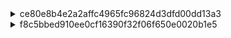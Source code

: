 <details>
<summary>ce80e8b4e2a2affc4965fc96824d3dfd00dd13a3</summary>

### Three types 
| Path Change | Class Name Change | Count |
|----------------------------|----------------------------|-------|
| Different paths | Same class name | 109 |
| Different paths | Different class names | 1 |
| Same path | Different class name | 0 |

### Different paths, same class name


| repository_name | commit_id | file_similarity_score | change_type | change_type_info | old_filename | new_filename |
|----------------|-----------|----------------------|-------------|------------------|--------------|--------------|
| mbassador | ce80e8b | 100 | Move Method | 'private_void_addMessageTypeSubscription' from 'src/main/java/org/mbassy/AbstractMessageBus' to 'src/main/java/net/engio/mbassy/AbstractMessageBus' | src/main/java/org/mbassy/AbstractMessageBus#private_void_addMessageTypeSubscription(Class,Subscription).mjava | src/main/java/net/engio/mbassy/AbstractMessageBus#private_void_addMessageTypeSubscription(Class,Subscription).mjava |
| mbassador | ce80e8b | 100 | Move Method | 'private_void_initDispatcherThreads' from 'src/main/java/org/mbassy/AbstractMessageBus' to 'src/main/java/net/engio/mbassy/AbstractMessageBus' | src/main/java/org/mbassy/AbstractMessageBus#private_void_initDispatcherThreads(int).mjava | src/main/java/net/engio/mbassy/AbstractMessageBus#private_void_initDispatcherThreads(int).mjava |
| mbassador | ce80e8b | 100 | Move Method | 'protected_Collection[Subscription]_getSubscriptionsByMessageType' from 'src/main/java/org/mbassy/AbstractMessageBus' to 'src/main/java/net/engio/mbassy/AbstractMessageBus' | src/main/java/org/mbassy/AbstractMessageBus#protected_Collection[Subscription]_getSubscriptionsByMessageType(Class).mjava | src/main/java/net/engio/mbassy/AbstractMessageBus#protected_Collection[Subscription]_getSubscriptionsByMessageType(Class).mjava |
| mbassador | ce80e8b | 100 | Move Method | 'protected_MessagePublication[T]_addAsynchronousDeliveryRequest' from 'src/main/java/org/mbassy/AbstractMessageBus' to 'src/main/java/net/engio/mbassy/AbstractMessageBus' | src/main/java/org/mbassy/AbstractMessageBus#protected_MessagePublication[T]_addAsynchronousDeliveryRequest(MessagePublication[T]).mjava | src/main/java/net/engio/mbassy/AbstractMessageBus#protected_MessagePublication[T]_addAsynchronousDeliveryRequest(MessagePublication[T]).mjava |
| mbassador | ce80e8b | 100 | Move Method | 'protected_MessagePublication[T]_addAsynchronousDeliveryRequest' from 'src/main/java/org/mbassy/AbstractMessageBus' to 'src/main/java/net/engio/mbassy/AbstractMessageBus' | src/main/java/org/mbassy/AbstractMessageBus#protected_MessagePublication[T]_addAsynchronousDeliveryRequest(MessagePublication[T],long,TimeUnit).mjava | src/main/java/net/engio/mbassy/AbstractMessageBus#protected_MessagePublication[T]_addAsynchronousDeliveryRequest(MessagePublication[T],long,TimeUnit).mjava |
| mbassador | ce80e8b | 100 | Move Method | 'public_AbstractMessageBus' from 'src/main/java/org/mbassy/AbstractMessageBus' to 'src/main/java/net/engio/mbassy/AbstractMessageBus' | src/main/java/org/mbassy/AbstractMessageBus#public_AbstractMessageBus(BusConfiguration).mjava | src/main/java/net/engio/mbassy/AbstractMessageBus#public_AbstractMessageBus(BusConfiguration).mjava |
| mbassador | ce80e8b | 100 | Move Method | 'public_boolean_unsubscribe' from 'src/main/java/org/mbassy/AbstractMessageBus' to 'src/main/java/net/engio/mbassy/AbstractMessageBus' | src/main/java/org/mbassy/AbstractMessageBus#public_boolean_unsubscribe(Object).mjava | src/main/java/net/engio/mbassy/AbstractMessageBus#public_boolean_unsubscribe(Object).mjava |
| mbassador | ce80e8b | 100 | Move Method | 'public_void_addErrorHandler' from 'src/main/java/org/mbassy/AbstractMessageBus' to 'src/main/java/net/engio/mbassy/AbstractMessageBus' | src/main/java/org/mbassy/AbstractMessageBus#public_void_addErrorHandler(IPublicationErrorHandler).mjava | src/main/java/net/engio/mbassy/AbstractMessageBus#public_void_addErrorHandler(IPublicationErrorHandler).mjava |
| mbassador | ce80e8b | 100 | Move Method | 'public_void_handlePublicationError' from 'src/main/java/org/mbassy/AbstractMessageBus' to 'src/main/java/net/engio/mbassy/AbstractMessageBus' | src/main/java/org/mbassy/AbstractMessageBus#public_void_handlePublicationError(PublicationError).mjava | src/main/java/net/engio/mbassy/AbstractMessageBus#public_void_handlePublicationError(PublicationError).mjava |
| mbassador | ce80e8b | 100 | Move Method | 'public_void_subscribe' from 'src/main/java/org/mbassy/AbstractMessageBus' to 'src/main/java/net/engio/mbassy/AbstractMessageBus' | src/main/java/org/mbassy/AbstractMessageBus#public_void_subscribe(Object).mjava | src/main/java/net/engio/mbassy/AbstractMessageBus#public_void_subscribe(Object).mjava |

#### tokenized log

```
====== DIFF: a/src/main/java/org/mbassy/AbstractMessageBus#private_void_addMessageTypeSubscription(Class,Subscription).mjava ======
diff --git a/src/main/java/org/mbassy/AbstractMessageBus#private_void_addMessageTypeSubscription(Class,Subscription).mjava b/src/main/java/net/engio/mbassy/AbstractMessageBus#private_void_addMessageTypeSubscription(Class,Subscription).mjava
similarity index 100%
rename from src/main/java/org/mbassy/AbstractMessageBus#private_void_addMessageTypeSubscription(Class,Subscription).mjava
rename to src/main/java/net/engio/mbassy/AbstractMessageBus#private_void_addMessageTypeSubscription(Class,Subscription).mjava

====== DIFF: a/src/main/java/org/mbassy/AbstractMessageBus#private_void_initDispatcherThreads(int).mjava ======
diff --git a/src/main/java/org/mbassy/AbstractMessageBus#private_void_initDispatcherThreads(int).mjava b/src/main/java/net/engio/mbassy/AbstractMessageBus#private_void_initDispatcherThreads(int).mjava
similarity index 100%
rename from src/main/java/org/mbassy/AbstractMessageBus#private_void_initDispatcherThreads(int).mjava
rename to src/main/java/net/engio/mbassy/AbstractMessageBus#private_void_initDispatcherThreads(int).mjava

====== DIFF: a/src/main/java/org/mbassy/AbstractMessageBus#private_void_shutdown().mjava ======
diff --git a/src/main/java/org/mbassy/AbstractMessageBus#private_void_shutdown().mjava b/src/main/java/net/engio/mbassy/AbstractMessageBus#private_void_shutdown().mjava
similarity index 100%
rename from src/main/java/org/mbassy/AbstractMessageBus#private_void_shutdown().mjava
rename to src/main/java/net/engio/mbassy/AbstractMessageBus#private_void_shutdown().mjava

====== DIFF: a/src/main/java/org/mbassy/AbstractMessageBus#protected_Collection[Subscription]_getSubscriptionsByMessageType(Class).mjava ======
diff --git a/src/main/java/org/mbassy/AbstractMessageBus#protected_Collection[Subscription]_getSubscriptionsByMessageType(Class).mjava b/src/main/java/net/engio/mbassy/AbstractMessageBus#protected_Collection[Subscription]_getSubscriptionsByMessageType(Class).mjava
similarity index 100%
rename from src/main/java/org/mbassy/AbstractMessageBus#protected_Collection[Subscription]_getSubscriptionsByMessageType(Class).mjava
rename to src/main/java/net/engio/mbassy/AbstractMessageBus#protected_Collection[Subscription]_getSubscriptionsByMessageType(Class).mjava

====== DIFF: a/src/main/java/org/mbassy/AbstractMessageBus#protected_MessagePublication[T]_addAsynchronousDeliveryRequest(MessagePublication[T]).mjava ======
diff --git a/src/main/java/org/mbassy/AbstractMessageBus#protected_MessagePublication[T]_addAsynchronousDeliveryRequest(MessagePublication[T]).mjava b/src/main/java/net/engio/mbassy/AbstractMessageBus#protected_MessagePublication[T]_addAsynchronousDeliveryRequest(MessagePublication[T]).mjava
similarity index 100%
rename from src/main/java/org/mbassy/AbstractMessageBus#protected_MessagePublication[T]_addAsynchronousDeliveryRequest(MessagePublication[T]).mjava
rename to src/main/java/net/engio/mbassy/AbstractMessageBus#protected_MessagePublication[T]_addAsynchronousDeliveryRequest(MessagePublication[T]).mjava

====== DIFF: a/src/main/java/org/mbassy/AbstractMessageBus#protected_MessagePublication[T]_addAsynchronousDeliveryRequest(MessagePublication[T],long,TimeUnit).mjava ======
diff --git a/src/main/java/org/mbassy/AbstractMessageBus#protected_MessagePublication[T]_addAsynchronousDeliveryRequest(MessagePublication[T],long,TimeUnit).mjava b/src/main/java/net/engio/mbassy/AbstractMessageBus#protected_MessagePublication[T]_addAsynchronousDeliveryRequest(MessagePublication[T],long,TimeUnit).mjava
similarity index 100%
rename from src/main/java/org/mbassy/AbstractMessageBus#protected_MessagePublication[T]_addAsynchronousDeliveryRequest(MessagePublication[T],long,TimeUnit).mjava
rename to src/main/java/net/engio/mbassy/AbstractMessageBus#protected_MessagePublication[T]_addAsynchronousDeliveryRequest(MessagePublication[T],long,TimeUnit).mjava

====== DIFF: a/src/main/java/org/mbassy/AbstractMessageBus#protected_void_finalize().mjava ======
diff --git a/src/main/java/org/mbassy/AbstractMessageBus#protected_void_finalize().mjava b/src/main/java/net/engio/mbassy/AbstractMessageBus#protected_void_finalize().mjava
similarity index 100%
rename from src/main/java/org/mbassy/AbstractMessageBus#protected_void_finalize().mjava
rename to src/main/java/net/engio/mbassy/AbstractMessageBus#protected_void_finalize().mjava

====== DIFF: a/src/main/java/org/mbassy/AbstractMessageBus#public_AbstractMessageBus(BusConfiguration).mjava ======
diff --git a/src/main/java/org/mbassy/AbstractMessageBus#public_AbstractMessageBus(BusConfiguration).mjava b/src/main/java/net/engio/mbassy/AbstractMessageBus#public_AbstractMessageBus(BusConfiguration).mjava
similarity index 100%
rename from src/main/java/org/mbassy/AbstractMessageBus#public_AbstractMessageBus(BusConfiguration).mjava
rename to src/main/java/net/engio/mbassy/AbstractMessageBus#public_AbstractMessageBus(BusConfiguration).mjava

====== DIFF: a/src/main/java/org/mbassy/AbstractMessageBus#public_Collection[IPublicationErrorHandler]_getRegisteredErrorHandlers().mjava ======
diff --git a/src/main/java/org/mbassy/AbstractMessageBus#public_Collection[IPublicationErrorHandler]_getRegisteredErrorHandlers().mjava b/src/main/java/net/engio/mbassy/AbstractMessageBus#public_Collection[IPublicationErrorHandler]_getRegisteredErrorHandlers().mjava
similarity index 100%
rename from src/main/java/org/mbassy/AbstractMessageBus#public_Collection[IPublicationErrorHandler]_getRegisteredErrorHandlers().mjava
rename to src/main/java/net/engio/mbassy/AbstractMessageBus#public_Collection[IPublicationErrorHandler]_getRegisteredErrorHandlers().mjava

====== DIFF: a/src/main/java/org/mbassy/AbstractMessageBus#public_Executor_getExecutor().mjava ======
diff --git a/src/main/java/org/mbassy/AbstractMessageBus#public_Executor_getExecutor().mjava b/src/main/java/net/engio/mbassy/AbstractMessageBus#public_Executor_getExecutor().mjava
similarity index 100%
rename from src/main/java/org/mbassy/AbstractMessageBus#public_Executor_getExecutor().mjava
rename to src/main/java/net/engio/mbassy/AbstractMessageBus#public_Executor_getExecutor().mjava

====== DIFF: a/src/main/java/org/mbassy/AbstractMessageBus#public_boolean_hasPendingMessages().mjava ======
diff --git a/src/main/java/org/mbassy/AbstractMessageBus#public_boolean_hasPendingMessages().mjava b/src/main/java/net/engio/mbassy/AbstractMessageBus#public_boolean_hasPendingMessages().mjava
similarity index 100%
rename from src/main/java/org/mbassy/AbstractMessageBus#public_boolean_hasPendingMessages().mjava
rename to src/main/java/net/engio/mbassy/AbstractMessageBus#public_boolean_hasPendingMessages().mjava

====== DIFF: a/src/main/java/org/mbassy/AbstractMessageBus#public_boolean_unsubscribe(Object).mjava ======
diff --git a/src/main/java/org/mbassy/AbstractMessageBus#public_boolean_unsubscribe(Object).mjava b/src/main/java/net/engio/mbassy/AbstractMessageBus#public_boolean_unsubscribe(Object).mjava
similarity index 100%
rename from src/main/java/org/mbassy/AbstractMessageBus#public_boolean_unsubscribe(Object).mjava
rename to src/main/java/net/engio/mbassy/AbstractMessageBus#public_boolean_unsubscribe(Object).mjava

====== DIFF: a/src/main/java/org/mbassy/AbstractMessageBus#public_void_addErrorHandler(IPublicationErrorHandler).mjava ======
diff --git a/src/main/java/org/mbassy/AbstractMessageBus#public_void_addErrorHandler(IPublicationErrorHandler).mjava b/src/main/java/net/engio/mbassy/AbstractMessageBus#public_void_addErrorHandler(IPublicationErrorHandler).mjava
similarity index 100%
rename from src/main/java/org/mbassy/AbstractMessageBus#public_void_addErrorHandler(IPublicationErrorHandler).mjava
rename to src/main/java/net/engio/mbassy/AbstractMessageBus#public_void_addErrorHandler(IPublicationErrorHandler).mjava

====== DIFF: a/src/main/java/org/mbassy/AbstractMessageBus#public_void_handlePublicationError(PublicationError).mjava ======
diff --git a/src/main/java/org/mbassy/AbstractMessageBus#public_void_handlePublicationError(PublicationError).mjava b/src/main/java/net/engio/mbassy/AbstractMessageBus#public_void_handlePublicationError(PublicationError).mjava
similarity index 100%
rename from src/main/java/org/mbassy/AbstractMessageBus#public_void_handlePublicationError(PublicationError).mjava
rename to src/main/java/net/engio/mbassy/AbstractMessageBus#public_void_handlePublicationError(PublicationError).mjava

====== DIFF: a/src/main/java/org/mbassy/AbstractMessageBus#public_void_subscribe(Object).mjava ======
diff --git a/src/main/java/org/mbassy/AbstractMessageBus#public_void_subscribe(Object).mjava b/src/main/java/net/engio/mbassy/AbstractMessageBus#public_void_subscribe(Object).mjava
similarity index 100%
rename from src/main/java/org/mbassy/AbstractMessageBus#public_void_subscribe(Object).mjava
rename to src/main/java/net/engio/mbassy/AbstractMessageBus#public_void_subscribe(Object).mjava

```

#### original log

```
====== DIFF: a/src/main/java/org/mbassy/AbstractMessageBus.java ======
diff --git a/src/main/java/org/mbassy/AbstractMessageBus.java b/src/main/java/net/engio/mbassy/AbstractMessageBus.java
similarity index 96%
rename from src/main/java/org/mbassy/AbstractMessageBus.java
rename to src/main/java/net/engio/mbassy/AbstractMessageBus.java
index e9c72c6..e8d9897 100644
--- a/src/main/java/org/mbassy/AbstractMessageBus.java
+++ b/src/main/java/net/engio/mbassy/AbstractMessageBus.java
@@ -1,15 +1,14 @@
-package org.mbassy;
+package net.engio.mbassy;
 
-import org.mbassy.common.ReflectionUtils;
-import org.mbassy.dispatch.MessagingContext;
-import org.mbassy.listener.MessageHandlerMetadata;
-import org.mbassy.listener.MetadataReader;
-import org.mbassy.subscription.Subscription;
-import org.mbassy.subscription.SubscriptionFactory;
+import net.engio.mbassy.common.ReflectionUtils;
+import net.engio.mbassy.dispatch.MessagingContext;
+import net.engio.mbassy.listener.MessageHandlerMetadata;
+import net.engio.mbassy.listener.MetadataReader;
+import net.engio.mbassy.subscription.Subscription;
+import net.engio.mbassy.subscription.SubscriptionFactory;
 
 import java.util.*;
 import java.util.concurrent.*;
-import java.util.concurrent.atomic.AtomicBoolean;
 
 /**
  * The base class for all message bus implementations.
```
#### Possible refactoring

| **Refactoring Type**         | **Manifestation in This Change** |
|-----------------------------|----------------------------------|
| **Move Package**   | `org.mbassy` → `net.engio.mbassy` |
| **Move Class**     | `AbstractMessageBus.java` migrated to a new path |



### Different paths, different class names

| repository_name | commit_id | file_similarity_score | change_type | change_type_info | old_filename | new_filename |
|----------------|-----------|----------------------|-------------|------------------|--------------|--------------|
| mbassador | ce80e8b | 100 | Move Method | private_int_getNumberOfSubscribedListeners' from 'src/test/java/org/mbassy/MBassadorTest' to 'src/test/java/net/engio/mbassy/ListenerSubscriptionTest' | src/test/java/org/mbassy/MBassadorTest#private_int_getNumberOfSubscribedListeners(Collection[Subscription]).mjava | src/test/java/net/engio/mbassy/ListenerSubscriptionTest#private_int_getNumberOfSubscribedListeners(Collection[Subscription]).mjava |


#### tokenized log
```
====== DIFF: a/src/test/java/org/mbassy/MBassadorTest#private_int_getNumberOfSubscribedListeners(Collection[Subscription]).mjava ======
diff --git a/src/test/java/org/mbassy/MBassadorTest#private_int_getNumberOfSubscribedListeners(Collection[Subscription]).mjava b/src/test/java/net/engio/mbassy/ListenerSubscriptionTest#private_int_getNumberOfSubscribedListeners(Collection[Subscription]).mjava
similarity index 100%
rename from src/test/java/org/mbassy/MBassadorTest#private_int_getNumberOfSubscribedListeners(Collection[Subscription]).mjava
rename to src/test/java/net/engio/mbassy/ListenerSubscriptionTest#private_int_getNumberOfSubscribedListeners(Collection[Subscription]).mjava
```
  

#### original log

<details>
<summary>both</summary>

```
====== DIFF: a/src/test/java/org/mbassy/AllTests.java ======
diff --git a/src/test/java/org/mbassy/AllTests.java b/src/test/java/net/engio/mbassy/AllTests.java
similarity index 69%
rename from src/test/java/org/mbassy/AllTests.java
rename to src/test/java/net/engio/mbassy/AllTests.java
index 69ea305..9e85111 100644
--- a/src/test/java/org/mbassy/AllTests.java
+++ b/src/test/java/net/engio/mbassy/AllTests.java
@@ -1,4 +1,4 @@
-package org.mbassy;
+package net.engio.mbassy;
 
 import org.junit.runner.RunWith;
 import org.junit.runners.Suite;
@@ -12,9 +12,10 @@ import org.junit.runners.Suite;
 @RunWith(Suite.class)
 @Suite.SuiteClasses({
         ConcurrentSetTest.class,
-        MBassadorTest.class,
+        MessagePublicationTest.class,
         FilterTest.class,
-        MetadataReaderTest.class
+        MetadataReaderTest.class,
+        ListenerSubscriptionTest.class
 })
 public class AllTests {
 }
``` 
</details>

---
<details>
<summary>src/test/java/org/mbassy/MBassadorTest</summary>

```
====== DIFF: a/src/test/java/org/mbassy/MBassadorTest.java ======
diff --git a/src/test/java/org/mbassy/MBassadorTest.java b/src/test/java/org/mbassy/MBassadorTest.java
deleted file mode 100644
index d15bd3e..0000000
--- a/src/test/java/org/mbassy/MBassadorTest.java
+++ /dev/null
@@ -1,221 +0,0 @@
-package org.mbassy;
-
-import java.util.Collection;
-import java.util.LinkedList;
-import java.util.List;
-import java.util.concurrent.CopyOnWriteArrayList;
-
-import org.junit.Test;
-import org.mbassy.events.SubTestEvent;
-import org.mbassy.events.TestEvent;
-import org.mbassy.events.TestEvent2;
-import org.mbassy.listeners.EventingTestBean;
-import org.mbassy.listeners.EventingTestBean2;
-import org.mbassy.listeners.EventingTestBean3;
-import org.mbassy.listeners.ListenerFactory;
-import org.mbassy.listeners.MultiEventHandler;
-import org.mbassy.listeners.NonListeningBean;
-import org.mbassy.subscription.Subscription;
-
-/**
- * Test synchronous and asynchronous dispatch in single and multi-threaded scenario.
- *
- * @author bennidi
- *         Date: 2/8/12
- */
-public class MBassadorTest extends UnitTest {
-
-
-    // this is a single threaded test for subscribing and unsubscribing of a single listener
-    @Test
-    public void testSubscribeSimple() throws InterruptedException {
-        MBassador bus = new MBassador(new BusConfiguration());
-        List<Object> listeners = new LinkedList<Object>();
-        int listenerCount = 1000;
-
-        // subscribe a number of listeners to the bus
-        for (int i = 1; i <= listenerCount; i++) {
-            EventingTestBean listener = new EventingTestBean();
-            NonListeningBean nonListener = new NonListeningBean();
-            listeners.add(listener);
-
-            bus.subscribe(listener);
-            bus.subscribe(nonListener);
-
-            assertFalse(bus.unsubscribe(nonListener)); // these are not expected to be subscribed listeners
-            assertFalse(bus.unsubscribe(new EventingTestBean()));
-
-        }
-
-        // check the generated subscriptions for existence of all previously subscribed valid listeners
-        Collection<Subscription> testEventsubscriptions = bus.getSubscriptionsByMessageType(TestEvent.class);
-        assertEquals(1, testEventsubscriptions.size());
-        assertEquals(listenerCount, getNumberOfSubscribedListeners(testEventsubscriptions));
-
-        Collection<Subscription> subTestEventsubscriptions = bus.getSubscriptionsByMessageType(SubTestEvent.class);
-        assertEquals(3, subTestEventsubscriptions.size());
-        assertEquals(3 * listenerCount, getNumberOfSubscribedListeners(subTestEventsubscriptions));
-
-        // unsubscribe the listeners
-        for(Object listener : listeners){
-            assertTrue(bus.unsubscribe(listener)); // this listener is expected to exist
-        }
-
-        // no listener should be left
-        testEventsubscriptions = bus.getSubscriptionsByMessageType(TestEvent.class);
-        assertEquals(1, testEventsubscriptions.size());
-        assertEquals(0, getNumberOfSubscribedListeners(testEventsubscriptions));
-
-        subTestEventsubscriptions = bus.getSubscriptionsByMessageType(SubTestEvent.class);
-        assertEquals(3, subTestEventsubscriptions.size());
-        assertEquals(0, getNumberOfSubscribedListeners(subTestEventsubscriptions));
-
-    }
-
-    private int getNumberOfSubscribedListeners(Collection<Subscription> subscriptions) {
-        int listeners = 0;
-        for (Subscription sub : subscriptions) {
-            listeners += sub.size();
-        }
-        return listeners;
-    }
-
-    @Test
-    public void testConcurrentSubscription() throws Exception {
-
-        MBassador bus = new MBassador(new BusConfiguration());
-        ListenerFactory listenerFactory = new ListenerFactory()
-                .create(100, EventingTestBean.class)
-                .create(100, EventingTestBean2.class)
-                .create(100, EventingTestBean3.class)
-                .create(100, Object.class)
-                .create(100, NonListeningBean.class);
-
-        List<Object> listeners = listenerFactory.build();
-
-        // this will subscribe the listeners concurrently to the bus
-        TestUtil.setup(bus, listeners, 10);
-
-        // check the generated subscriptions for existence of all previously subscribed valid listeners
-        Collection<Subscription> testEventsubscriptions = bus.getSubscriptionsByMessageType(TestEvent.class);
-        assertEquals(3, testEventsubscriptions.size());
-        assertEquals(300, getNumberOfSubscribedListeners(testEventsubscriptions));
-
-        Collection<Subscription> subTestEventsubscriptions = bus.getSubscriptionsByMessageType(SubTestEvent.class);
-        assertEquals(10, subTestEventsubscriptions.size());
-        assertEquals(1000, getNumberOfSubscribedListeners(subTestEventsubscriptions));
-
-    }
-
-
-    @Test
-    public void testAsynchronousMessagePublication() throws Exception {
-
-        MBassador bus = new MBassador(new BusConfiguration());
-        ListenerFactory listenerFactory = new ListenerFactory()
-                .create(100, EventingTestBean.class)
-                .create(100, EventingTestBean2.class)
-                .create(100, EventingTestBean3.class)
-                .create(100, Object.class)
-                .create(100, NonListeningBean.class)
-                .create(100, MultiEventHandler.class);
-
-        List<Object> listeners = listenerFactory.build();
-
-        // this will subscribe the listeners concurrently to the bus
-        TestUtil.setup(bus, listeners, 10);
-
-        TestEvent event = new TestEvent();
-        TestEvent subEvent = new SubTestEvent();
-        TestEvent2 event2 = new TestEvent2();
-
-        bus.publishAsync(event);
-        bus.publishAsync(subEvent);
-        bus.publishAsync(event2);
-
-        pause(2000);
-
-        assertEquals(500, event.counter.get());
-        assertEquals(800, subEvent.counter.get());
-        assertEquals(200, event2.counter.get());
-
-    }
-
-    @Test
-    public void testSynchronousMessagePublication() throws Exception {
-
-        MBassador bus = new MBassador(new BusConfiguration());
-        ListenerFactory listenerFactory = new ListenerFactory()
-                .create(100, EventingTestBean.class)
-                .create(100, EventingTestBean2.class)
-                .create(100, EventingTestBean3.class)
-                .create(100, Object.class)
-                .create(100, NonListeningBean.class);
-
-        List<Object> listeners = listenerFactory.build();
-
-        // this will subscribe the listeners concurrently to the bus
-        TestUtil.setup(bus, listeners, 10);
-
-        TestEvent event = new TestEvent();
-        TestEvent subEvent = new SubTestEvent();
-
-        bus.publish(event);
-        bus.publish(subEvent);
-
-        pause(2000);
-
-        assertEquals(300, event.counter.get());
-        assertEquals(700, subEvent.counter.get());
-
-    }
-
-    @Test
-    public void testConcurrentMixedMessagePublication() throws Exception {
-        final CopyOnWriteArrayList<TestEvent> testEvents = new CopyOnWriteArrayList<TestEvent>();
-        final CopyOnWriteArrayList<SubTestEvent> subtestEvents = new CopyOnWriteArrayList<SubTestEvent>();
-        final int eventLoopsPerTHread = 100;
-
-
-        final MBassador bus = new MBassador(new BusConfiguration());
-        ListenerFactory listenerFactory = new ListenerFactory()
-                .create(100, EventingTestBean.class)
-                .create(100, EventingTestBean2.class)
-                .create(100, EventingTestBean3.class)
-                .create(100, Object.class)
-                .create(100, NonListeningBean.class);
-
-        List<Object> listeners = listenerFactory.build();
-
-        // this will subscribe the listeners concurrently to the bus
-        TestUtil.setup(bus, listeners, 10);
-
-        ConcurrentExecutor.runConcurrent(new Runnable() {
-            @Override
-            public void run() {
-                for (int i = 0; i < eventLoopsPerTHread; i++) {
-                    TestEvent event = new TestEvent();
-                    SubTestEvent subEvent = new SubTestEvent();
-                    testEvents.add(event);
-                    subtestEvents.add(subEvent);
-
-                    bus.publishAsync(event);
-                    bus.publish(subEvent);
-                }
-            }
-        }, 10);
-
-        pause(3000);
-
-        for (TestEvent event : testEvents) {
-            assertEquals(300, event.counter.get());
-        }
-
-        for (SubTestEvent event : subtestEvents) {
-            assertEquals(700, event.counter.get());
-        }
-
-    }
-
-
-}
```
</details>

---

<details>
<summary>src/test/java/net/engio/mbassy/ListenerSubscriptionTest</summary>
  
```
====== DIFF: a/src/test/java/net/engio/mbassy/ListenerSubscriptionTest.java ======
diff --git a/src/test/java/net/engio/mbassy/ListenerSubscriptionTest.java b/src/test/java/net/engio/mbassy/ListenerSubscriptionTest.java
new file mode 100644
index 0000000..815c989
--- /dev/null
+++ b/src/test/java/net/engio/mbassy/ListenerSubscriptionTest.java
@@ -0,0 +1,104 @@
+package net.engio.mbassy;
+
+import org.junit.Test;
+import net.engio.mbassy.common.TestUtil;
+import net.engio.mbassy.common.UnitTest;
+import net.engio.mbassy.events.SubTestEvent;
+import net.engio.mbassy.events.TestEvent;
+import net.engio.mbassy.listeners.*;
+import net.engio.mbassy.subscription.Subscription;
+
+import java.util.Collection;
+import java.util.LinkedList;
+import java.util.List;
+
+/**
+ * Testing different scenarios of subscribing objects (listeners and non-listeners) to the message bus.
+ *
+ * @author bennidi
+ *         Date: 1/9/13
+ */
+public class ListenerSubscriptionTest extends UnitTest{
+
+
+    // this is a single threaded test for subscribing and unsubscribing of a single listener
+    @Test
+    public void testSubscribeSimple() throws InterruptedException {
+        MBassador bus = new MBassador(new BusConfiguration());
+        List<Object> listeners = new LinkedList<Object>();
+        int listenerCount = 200000;
+
+        // subscribe a number of listeners to the bus
+        for (int i = 1; i <= listenerCount; i++) {
+            EventingTestBean listener = new EventingTestBean();
+            NonListeningBean nonListener = new NonListeningBean();
+            listeners.add(listener);
+
+            bus.subscribe(listener);
+            bus.subscribe(nonListener);
+
+            assertFalse(bus.unsubscribe(nonListener)); // these are not expected to be subscribed listeners
+            assertFalse(bus.unsubscribe(new EventingTestBean()));
+
+        }
+
+        // check the generated subscriptions for existence of all previously subscribed valid listeners
+        Collection<Subscription> testEventsubscriptions = bus.getSubscriptionsByMessageType(TestEvent.class);
+        assertEquals(1, testEventsubscriptions.size());
+        assertEquals(listenerCount, getNumberOfSubscribedListeners(testEventsubscriptions));
+
+        Collection<Subscription> subTestEventsubscriptions = bus.getSubscriptionsByMessageType(SubTestEvent.class);
+        assertEquals(3, subTestEventsubscriptions.size());
+        assertEquals(3 * listenerCount, getNumberOfSubscribedListeners(subTestEventsubscriptions));
+
+        // unsubscribe the listeners
+        for(Object listener : listeners){
+            assertTrue(bus.unsubscribe(listener)); // this listener is expected to exist
+        }
+
+        // no listener should be left
+        testEventsubscriptions = bus.getSubscriptionsByMessageType(TestEvent.class);
+        assertEquals(1, testEventsubscriptions.size());
+        assertEquals(0, getNumberOfSubscribedListeners(testEventsubscriptions));
+
+        subTestEventsubscriptions = bus.getSubscriptionsByMessageType(SubTestEvent.class);
+        assertEquals(3, subTestEventsubscriptions.size());
+        assertEquals(0, getNumberOfSubscribedListeners(subTestEventsubscriptions));
+
+    }
+
+    private int getNumberOfSubscribedListeners(Collection<Subscription> subscriptions) {
+        int listeners = 0;
+        for (Subscription sub : subscriptions) {
+            listeners += sub.size();
+        }
+        return listeners;
+    }
+
+    @Test
+    public void testConcurrentSubscription() throws Exception {
+
+        MBassador bus = new MBassador(new BusConfiguration());
+        ListenerFactory listenerFactory = new ListenerFactory()
+                .create(10000, EventingTestBean.class)
+                .create(10000, EventingTestBean2.class)
+                .create(10000, EventingTestBean3.class)
+                .create(10000, Object.class)
+                .create(10000, NonListeningBean.class);
+
+        List<Object> listeners = listenerFactory.build();
+
+        // this will subscribe the listeners concurrently to the bus
+        TestUtil.setup(bus, listeners, 10);
+
+        // check the generated subscriptions for existence of all previously subscribed valid listeners
+        Collection<Subscription> testEventsubscriptions = bus.getSubscriptionsByMessageType(TestEvent.class);
+        assertEquals(3, testEventsubscriptions.size());
+        assertEquals(30000, getNumberOfSubscribedListeners(testEventsubscriptions));
+
+        Collection<Subscription> subTestEventsubscriptions = bus.getSubscriptionsByMessageType(SubTestEvent.class);
+        assertEquals(10, subTestEventsubscriptions.size());
+        assertEquals(100000, getNumberOfSubscribedListeners(subTestEventsubscriptions));
+
+    }
+}
```
</details> 

<details>
<summary>src/test/java/net/engio/mbassy/MessagePublicationTest</summary>
  
```
====== DIFF: a/src/test/java/net/engio/mbassy/MessagePublicationTest.java ======
diff --git a/src/test/java/net/engio/mbassy/MessagePublicationTest.java b/src/test/java/net/engio/mbassy/MessagePublicationTest.java
new file mode 100644
index 0000000..22fb1da
--- /dev/null
+++ b/src/test/java/net/engio/mbassy/MessagePublicationTest.java
@@ -0,0 +1,144 @@
+package net.engio.mbassy;
+
+import java.util.List;
+import java.util.concurrent.CopyOnWriteArrayList;
+
+import org.junit.Test;
+import net.engio.mbassy.common.ConcurrentExecutor;
+import net.engio.mbassy.common.TestUtil;
+import net.engio.mbassy.common.UnitTest;
+import net.engio.mbassy.events.SubTestEvent;
+import net.engio.mbassy.events.TestEvent;
+import net.engio.mbassy.events.TestEvent2;
+import net.engio.mbassy.listeners.EventingTestBean;
+import net.engio.mbassy.listeners.EventingTestBean2;
+import net.engio.mbassy.listeners.EventingTestBean3;
+import net.engio.mbassy.listeners.ListenerFactory;
+import net.engio.mbassy.listeners.MultiEventHandler;
+import net.engio.mbassy.listeners.NonListeningBean;
+
+/**
+ * Test synchronous and asynchronous dispatch in single and multi-threaded scenario.
+ *
+ * @author bennidi
+ *         Date: 2/8/12
+ */
+public class MessagePublicationTest extends UnitTest {
+
+    // this value probably needs to be adjusted depending on the performance of the underlying plattform
+    // otherwise the tests will fail since asynchronous processing might not have finished when
+    // evaluation is run
+    private int processingTimeInMS = 4000;
+
+
+    @Test
+    public void testAsynchronousMessagePublication() throws Exception {
+
+        MBassador bus = new MBassador(new BusConfiguration());
+        ListenerFactory listenerFactory = new ListenerFactory()
+                .create(10000, EventingTestBean.class)
+                .create(10000, EventingTestBean2.class)
+                .create(10000, EventingTestBean3.class)
+                .create(10000, Object.class)
+                .create(10000, NonListeningBean.class)
+                .create(10000, MultiEventHandler.class);
+
+        List<Object> listeners = listenerFactory.build();
+
+        // this will subscribe the listeners concurrently to the bus
+        TestUtil.setup(bus, listeners, 10);
+
+        TestEvent event = new TestEvent();
+        TestEvent subEvent = new SubTestEvent();
+        TestEvent2 event2 = new TestEvent2();
+
+        bus.publishAsync(event);
+        bus.publishAsync(subEvent);
+        bus.publishAsync(event2);
+
+        pause(processingTimeInMS);
+
+        assertEquals(50000, event.counter.get());
+        assertEquals(80000, subEvent.counter.get());
+        assertEquals(20000, event2.counter.get());
+
+    }
+
+    @Test
+    public void testSynchronousMessagePublication() throws Exception {
+
+        MBassador bus = new MBassador(new BusConfiguration());
+        ListenerFactory listenerFactory = new ListenerFactory()
+                .create(10000, EventingTestBean.class)
+                .create(10000, EventingTestBean2.class)
+                .create(10000, EventingTestBean3.class)
+                .create(10000, Object.class)
+                .create(10000, NonListeningBean.class);
+
+        List<Object> listeners = listenerFactory.build();
+
+        // this will subscribe the listeners concurrently to the bus
+        TestUtil.setup(bus, listeners, 10);
+
+        TestEvent event = new TestEvent();
+        TestEvent subEvent = new SubTestEvent();
+
+        bus.publish(event);
+        bus.publish(subEvent);
+
+        pause(processingTimeInMS);
+
+        assertEquals(30000, event.counter.get());
+        assertEquals(70000, subEvent.counter.get());
+
+    }
+
+    @Test
+    public void testConcurrentMixedMessagePublication() throws Exception {
+        final CopyOnWriteArrayList<TestEvent> testEvents = new CopyOnWriteArrayList<TestEvent>();
+        final CopyOnWriteArrayList<SubTestEvent> subtestEvents = new CopyOnWriteArrayList<SubTestEvent>();
+        final int eventLoopsPerTHread = 100;
+
+
+        final MBassador bus = new MBassador(new BusConfiguration());
+        ListenerFactory listenerFactory = new ListenerFactory()
+                .create(10000, EventingTestBean.class)
+                .create(10000, EventingTestBean2.class)
+                .create(10000, EventingTestBean3.class)
+                .create(10000, Object.class)
+                .create(10000, NonListeningBean.class);
+
+        List<Object> listeners = listenerFactory.build();
+
+        // this will subscribe the listeners concurrently to the bus
+        TestUtil.setup(bus, listeners, 10);
+
+        ConcurrentExecutor.runConcurrent(new Runnable() {
+            @Override
+            public void run() {
+                for (int i = 0; i < eventLoopsPerTHread; i++) {
+                    TestEvent event = new TestEvent();
+                    SubTestEvent subEvent = new SubTestEvent();
+                    testEvents.add(event);
+                    subtestEvents.add(subEvent);
+
+                    bus.publishAsync(event);
+                    bus.publish(subEvent);
+                }
+            }
+        }, 10);
+
+        pause(processingTimeInMS);
+
+        for (TestEvent event : testEvents) {
+            assertEquals(30000, event.counter.get());
+        }
+
+        for (SubTestEvent event : subtestEvents) {
+            assertEquals(70000, event.counter.get());
+        }
+
+    }
+
+
+}                                    
```
</details>

#### Possible refactoring
 - Extract Class: Split `MessagePublicationTest` and `ListenerSubscriptionTest` from `MBassadorTest`. 
 - Move Method:

| **Category**                           | **MBassadorTest (Old)** | **MessagePublicationTest (New)** | **ListenerSubscriptionTest (New)** |
|----------------------------------------|------------------------|---------------------------------|----------------------------------|
| **Subscription Test**                  | ✅                     | ❌                              | ✅ (Extracted) |
| **Synchronous Message Publication**    | ✅                     | ✅ (Extracted)                  | ❌                              |
| **Asynchronous Message Publication**   | ✅                     | ✅ (Extracted)                  | ❌                              |
| **Mixed Concurrent Message Publication** | ✅                   | ✅ (Extracted)                  | ❌                              |
| **Class Status**                        | ❌ (Deleted)           | ✅ (New Class)                  | ✅ (New Class)                  |

    
| **Original Method (`MBassadorTest`)**  | **New Location** | **Changes** |
|----------------------------------------|------------------|-------------|
| `testSubscribeSimple()`                | `ListenerSubscriptionTest` | Subscription count increased from 1000 → 200000 |
| `testConcurrentSubscription()`         | `ListenerSubscriptionTest` | Listener instances increased from 100 → 10000 |
| `testAsynchronousMessagePublication()` | `MessagePublicationTest` | Listener instances increased from 100 → 10000, assertion values increased |
| `testSynchronousMessagePublication()`  | `MessagePublicationTest` | Listener instances increased from 100 → 10000 |
| `testConcurrentMixedMessagePublication()` | `MessagePublicationTest` | Listener instances increased from 100 → 10000 |

</details>


<details>
<summary>f8c5bbed910ee0cf16390f32f06f650e0020b1e5</summary>

 - Move method: 17
 - Move and Rename Method: 3

# Move method
 
## Three types 
| Path Change | Class Name Change | Count |
|----------------------------|----------------------------|-------|
| Different paths | Same class name | 8 |
| Different paths | Different class names | 1 |
| Same path | Different class name | 8 |

## Different paths, same class name

## Different paths, different class names

## Same path, different class name

| repository_name | commit_id | file_similarity_score | change_type | change_type_info | old_filename | new_filename |
|----------------|-----------|----------------------|-------------|------------------|--------------|--------------|
| mbassador | f8c5bbe | 100 | Move Method | 'private_Class_getMessageType' from 'src/main/java/org/mbassy/MBassador' to 'src/main/java/org/mbassy/AbstractMessageBus' | src/main/java/org/mbassy/MBassador#private_Class_getMessageType(Method).mjava | src/main/java/org/mbassy/AbstractMessageBus#private_Class_getMessageType(Method).mjava |
| mbassador | f8c5bbe | 100 | Move Method | 'private_Collection[Class]_getSuperclasses' from 'src/main/java/org/mbassy/MBassador' to 'src/main/java/org/mbassy/AbstractMessageBus' | src/main/java/org/mbassy/MBassador#private_Collection[Class]_getSuperclasses(Class).mjava | src/main/java/org/mbassy/AbstractMessageBus#private_Collection[Class]_getSuperclasses(Class).mjava |
| mbassador | f8c5bbe | 100 | Move Method | 'private_List[Method]_getListeners' from 'src/main/java/org/mbassy/MBassador' to 'src/main/java/org/mbassy/AbstractMessageBus' | src/main/java/org/mbassy/MBassador#private_List[Method]_getListeners(Class[#]).mjava | src/main/java/org/mbassy/AbstractMessageBus#private_List[Method]_getListeners(Class[#]).mjava |
| mbassador | f8c5bbe | 100 | Move Method | 'private_boolean_isValidMessageHandler' from 'src/main/java/org/mbassy/MBassador' to 'src/main/java/org/mbassy/AbstractMessageBus' | src/main/java/org/mbassy/MBassador#private_boolean_isValidMessageHandler(Method).mjava | src/main/java/org/mbassy/AbstractMessageBus#private_boolean_isValidMessageHandler(Method).mjava |
| mbassador | f8c5bbe | 100 | Move Method | 'private_void_addMessageTypeSubscription' from 'src/main/java/org/mbassy/MBassador' to 'src/main/java/org/mbassy/AbstractMessageBus' | src/main/java/org/mbassy/MBassador#private_void_addMessageTypeSubscription(Class,Subscription).mjava | src/main/java/org/mbassy/AbstractMessageBus#private_void_addMessageTypeSubscription(Class,Subscription).mjava |
| mbassador | f8c5bbe | 100 | Move Method | 'public_void_unsubscribe' from 'src/main/java/org/mbassy/MBassador' to 'src/main/java/org/mbassy/AbstractMessageBus' | src/main/java/org/mbassy/MBassador#public_void_unsubscribe(Object).mjava | src/main/java/org/mbassy/AbstractMessageBus#public_void_unsubscribe(Object).mjava |
| mbassador | f8c5bbe | 96 | Move Method | 'private_void_initDispatcherThreads' from 'src/main/java/org/mbassy/MBassador' to 'src/main/java/org/mbassy/AbstractMessageBus' | src/main/java/org/mbassy/MBassador#private_void_initDispatcherThreads(int).mjava | src/main/java/org/mbassy/AbstractMessageBus#private_void_initDispatcherThreads(int).mjava |
| mbassador | f8c5bbe | 91 | Move Method | 'public_void_subscribe' from 'src/main/java/org/mbassy/MBassador' to 'src/main/java/org/mbassy/AbstractMessageBus' | src/main/java/org/mbassy/MBassador#public_void_subscribe(Object).mjava | src/main/java/org/mbassy/AbstractMessageBus#public_void_subscribe(Object).mjava |

### without hunks
#### tokenized log

```
====== DIFF: a/src/main/java/org/mbassy/MBassador#private_Class_getMessageType(Method).mjava ======
diff --git a/src/main/java/org/mbassy/MBassador#private_Class_getMessageType(Method).mjava b/src/main/java/org/mbassy/AbstractMessageBus#private_Class_getMessageType(Method).mjava
similarity index 100%
rename from src/main/java/org/mbassy/MBassador#private_Class_getMessageType(Method).mjava
rename to src/main/java/org/mbassy/AbstractMessageBus#private_Class_getMessageType(Method).mjava

====== DIFF: a/src/main/java/org/mbassy/MBassador#private_Collection[Class]_getSuperclasses(Class).mjava ======
diff --git a/src/main/java/org/mbassy/MBassador#private_Collection[Class]_getSuperclasses(Class).mjava b/src/main/java/org/mbassy/AbstractMessageBus#private_Collection[Class]_getSuperclasses(Class).mjava
similarity index 100%
rename from src/main/java/org/mbassy/MBassador#private_Collection[Class]_getSuperclasses(Class).mjava
rename to src/main/java/org/mbassy/AbstractMessageBus#private_Collection[Class]_getSuperclasses(Class).mjava

====== DIFF: a/src/main/java/org/mbassy/MBassador#private_List[Method]_getListeners(Class[#]).mjava ======
diff --git a/src/main/java/org/mbassy/MBassador#private_List[Method]_getListeners(Class[#]).mjava b/src/main/java/org/mbassy/AbstractMessageBus#private_List[Method]_getListeners(Class[#]).mjava
similarity index 100%
rename from src/main/java/org/mbassy/MBassador#private_List[Method]_getListeners(Class[#]).mjava
rename to src/main/java/org/mbassy/AbstractMessageBus#private_List[Method]_getListeners(Class[#]).mjava

====== DIFF: a/src/main/java/org/mbassy/MBassador#private_boolean_isValidMessageHandler(Method).mjava ======
diff --git a/src/main/java/org/mbassy/MBassador#private_boolean_isValidMessageHandler(Method).mjava b/src/main/java/org/mbassy/AbstractMessageBus#private_boolean_isValidMessageHandler(Method).mjava
similarity index 100%
rename from src/main/java/org/mbassy/MBassador#private_boolean_isValidMessageHandler(Method).mjava
rename to src/main/java/org/mbassy/AbstractMessageBus#private_boolean_isValidMessageHandler(Method).mjava

====== DIFF: a/src/main/java/org/mbassy/MBassador#private_void_addMessageTypeSubscription(Class,Subscription).mjava ======
diff --git a/src/main/java/org/mbassy/MBassador#private_void_addMessageTypeSubscription(Class,Subscription).mjava b/src/main/java/org/mbassy/AbstractMessageBus#private_void_addMessageTypeSubscription(Class,Subscription).mjava
similarity index 100%
rename from src/main/java/org/mbassy/MBassador#private_void_addMessageTypeSubscription(Class,Subscription).mjava
rename to src/main/java/org/mbassy/AbstractMessageBus#private_void_addMessageTypeSubscription(Class,Subscription).mjava

====== DIFF: a/src/main/java/org/mbassy/MBassador#public_void_unsubscribe(Object).mjava ======
diff --git a/src/main/java/org/mbassy/MBassador#public_void_unsubscribe(Object).mjava b/src/main/java/org/mbassy/AbstractMessageBus#public_void_unsubscribe(Object).mjava
similarity index 100%
rename from src/main/java/org/mbassy/MBassador#public_void_unsubscribe(Object).mjava
rename to src/main/java/org/mbassy/AbstractMessageBus#public_void_unsubscribe(Object).mjava
```
#### original log

<details>
<summary>src/main/java/org/mbassy/MBassador</summary>

```
====== DIFF: a/src/main/java/org/mbassy/MBassador.java ======
diff --git a/src/main/java/org/mbassy/MBassador.java b/src/main/java/org/mbassy/MBassador.java
index eb5e62e..c9684ff 100644
--- a/src/main/java/org/mbassy/MBassador.java
+++ b/src/main/java/org/mbassy/MBassador.java
@@ -1,102 +1,32 @@
 package org.mbassy;
 
-import org.mbassy.filter.Filter;
-import org.mbassy.filter.MessageFilter;
-import org.mbassy.common.*;
+import org.mbassy.subscription.*;
 
-import java.lang.reflect.InvocationTargetException;
-import java.lang.reflect.Method;
 import java.util.*;
 import java.util.concurrent.*;
 
 
-public class MBassador<T> implements IMessageBus<T, SimplePostCommand>{
-
-
-	//  This predicate is used to find all message listeners (methods annotated with @Listener)
-	private static final IPredicate<Method> AllMessageListeners = new IPredicate<Method>() {
-		@Override
-		public boolean apply(Method target) {
-			return target.getAnnotation(Listener.class) != null;
-		}
-	};
-
-    // This is the default error handler it will simply log to standard out and
-    // print stack trace if available
-	protected static final class ConsoleLogger implements IPublicationErrorHandler {
-		@Override
-		public void handleError(PublicationError error) {
-            System.out.println(error);
-            if (error.getCause() != null) error.getCause().printStackTrace();
-		}
-	};
-
-    // executor for asynchronous listeners using unbound queuing strategy to ensure that no events get lost
-    private ExecutorService executor;
-
-	// cache already created filter instances
-	private final Map<Class<? extends MessageFilter>, MessageFilter> filterCache = new HashMap<Class<? extends MessageFilter>, MessageFilter>();
-
-	// all subscriptions per message type
-	// this is the primary list for dispatching a specific message
-    // write access is synchronized and happens very infrequently
-	private final Map<Class, Collection<Subscription>> subscriptionsPerMessage = new HashMap(50);
-
-	// all subscriptions per messageHandler type
-	// this list provides fast access for subscribing and unsubscribing
-	private final Map<Class, Collection<Subscription>> subscriptionsPerListener = new HashMap(50);
-
-	// remember already processed classes that do not contain any listeners
-	private final Collection<Class> nonListeners = new HashSet();
-
-    // this handler will receive all errors that occur during message dispatch or message handling
-	private IPublicationErrorHandler errorHandler = new ConsoleLogger();
-
-
-    // all threads that are available for asynchronous message dispatching
-    private final CopyOnWriteArrayList<Thread> dispatchers = new CopyOnWriteArrayList<Thread>();
-
-    // all pending messages scheduled for asynchronous dispatch are queued here
-    private final LinkedBlockingQueue<T> pendingMessages = new LinkedBlockingQueue<T>();
-
-    // initialize the dispatch workers
-    private void initDispatcherThreads(int numberOfThreads) {
-        for (int i = 0; i < numberOfThreads; i++) {
-            // each thread will run forever and process incoming
-            //dispatch requests
-            Thread dispatcher = new Thread(new Runnable() {
-                public void run() {
-                    while (true) {
-                        try {
-                            publish(pendingMessages.take());
-                        } catch (InterruptedException e) {
-                            errorHandler.handleError(new PublicationError(e, "Asynchronous publication interrupted", null, null, null));
-                            return;
-                        }
-                    }
-                }
-            });
-            dispatchers.add(dispatcher);
-            dispatcher.start();
-        }
-    }
+public class MBassador<T> extends AbstractMessageBus<T, SimplePostCommand<T>>{
 
     public MBassador(){
         this(2);
     }
 
     public MBassador(int dispatcherThreadCount){
-        this(2, new ThreadPoolExecutor(5, 50, 1, TimeUnit.MINUTES, new LinkedBlockingQueue<Runnable>()));
+        super(dispatcherThreadCount);
     }
 
     public MBassador(int dispatcherThreadCount, ExecutorService executor){
-        this.executor = executor;
-        initDispatcherThreads(dispatcherThreadCount > 0 ? dispatcherThreadCount : 2);
+        super(dispatcherThreadCount,executor);
     }
 
+    @Override
+    protected SubscriptionFactory getSubscriptionFactory() {
+        return new SubscriptionFactory(this);
+    }
 
     public void publishAsync(T message){
-        pendingMessages.offer(message);
+        addAsynchronousDeliveryRequest(new SubscriptionDeliveryRequest<T>(getSubscriptionsByMessageType(message.getClass()), message));
     }
 
 
@@ -125,370 +55,9 @@ public class MBassador<T> implements IMessageBus<T, SimplePostCommand>{
 	}
 
 
-	public void unsubscribe(Object listener){
-		if (listener == null) return;
-		Collection<Subscription> subscriptions = subscriptionsPerListener.get(listener.getClass());
-		if(subscriptions == null)return;
-        for (Subscription subscription : subscriptions) {
-			subscription.unsubscribe(listener);
-		}
-	}
-
     @Override
     public SimplePostCommand post(T message) {
         return new SimplePostCommand(this, message);
     }
 
-    public void subscribe(Object listener){
-		Class listeningClass = listener.getClass();
-		if (nonListeners.contains(listeningClass))
-			return; // early reject of known classes that do not participate in eventing
-		Collection<Subscription> subscriptionsByListener = subscriptionsPerListener.get(listeningClass);
-		if (subscriptionsByListener == null) { // if the type is registered for the first time
-			synchronized (this) { // new subscriptions must be processed sequentially for each class
-				subscriptionsByListener = subscriptionsPerListener.get(listeningClass);
-				if (subscriptionsByListener == null) {  // double check (a bit ugly but works here)
-					List<Method> messageHandlers = getListeners(listeningClass);  // get all methods with subscriptions
-					subscriptionsByListener = new ArrayList<Subscription>(messageHandlers.size()); // it's safe to use non-concurrent collection here (read only)
-					if (messageHandlers.isEmpty()) {  // remember the class as non listening class
-						nonListeners.add(listeningClass);
-						return;
-					}
-					// create subscriptions for all detected listeners
-					for (Method messageHandler : messageHandlers) {
-						if (!isValidMessageHandler(messageHandler)) continue; // ignore invalid listeners
-						MessageFilter[] filter = getFilter(messageHandler.getAnnotation(Listener.class));
-						Class eventType = getMessageType(messageHandler);
-						Subscription subscription = createSubscription(messageHandler, filter);
-						subscription.subscribe(listener);
-						addMessageTypeSubscription(eventType, subscription);
-						subscriptionsByListener.add(subscription);
-						//updateMessageTypeHierarchy(eventType);
-					}
-					subscriptionsPerListener.put(listeningClass, subscriptionsByListener);
-				}
-			}
-		}
-		// register the listener to the existing subscriptions
-		for (Subscription sub : subscriptionsByListener) sub.subscribe(listener);
-	}
-
-
-	public void setErrorHandler(IPublicationErrorHandler handler){
-		this.errorHandler = handler;
-	}
-
-
-
-	// obtain the set of subscriptions for the given message type
-	private Collection<Subscription> getSubscriptionsByMessageType(Class messageType) {
-		List<Subscription> subscriptions = new LinkedList<Subscription>();
-
-		if(subscriptionsPerMessage.get(messageType) != null) {
-			subscriptions.addAll(subscriptionsPerMessage.get(messageType));
-		}
-		for (Class eventSuperType : getSuperclasses(messageType)){
-           if(subscriptionsPerMessage.get(eventSuperType) != null){
-               subscriptions.addAll(subscriptionsPerMessage.get(eventSuperType));
-           }
-        }
-        // IMPROVEMENT: use tree list that sorts during insertion
-		//Collections.sort(subscriptions, new SubscriptionByPriorityDesc());
-        return subscriptions;
-	}
-
-    private Collection<Class> getSuperclasses(Class from){
-        Collection<Class> superclasses = new LinkedList<Class>();
-        while(!from.equals(Object.class)){
-            superclasses.add(from.getSuperclass());
-            from = from.getSuperclass();
-        }
-        return superclasses;
-    }
-
-	// associate a suscription with a message type
-	private void addMessageTypeSubscription(Class messageType, Subscription subscription) {
-		Collection<Subscription> subscriptions = subscriptionsPerMessage.get(messageType);
-		if (subscriptions == null) {
-			subscriptions = new CopyOnWriteArraySet<Subscription>();
-			subscriptionsPerMessage.put(messageType, subscriptions);
-		}
-		subscriptions.add(subscription);
-	}
-
-
-	private boolean isValidMessageHandler(Method handler) {
-		if (handler.getParameterTypes().length != 1) {
-			// a messageHandler only defines one parameter (the message)
-			System.out.println("Found no or more than one parameter in messageHandler [" + handler.getName()
-					+ "]. A messageHandler must define exactly one parameter");
-			return false;
-		}
-		return true;
-	}
-
-	private static Class getMessageType(Method listener) {
-		return listener.getParameterTypes()[0];
-	}
-
-	// get all listeners defined by the given class (includes
-	// listeners defined in super classes)
-	private static List<Method> getListeners(Class<?> target) {
-		return ReflectionUtils.getMethods(AllMessageListeners, target);
-	}
-
-	// retrieve all instances of filters associated with the given subscription
-	private MessageFilter[] getFilter(Listener subscription) {
-		if (subscription.value().length == 0) return null;
-		MessageFilter[] filters = new MessageFilter[subscription.value().length];
-		int i = 0;
-		for (Filter filterDef : subscription.value()) {
-			MessageFilter filter = filterCache.get(filterDef.value());
-			if (filter == null) {
-				try {
-					filter = filterDef.value().newInstance();
-					filterCache.put(filterDef.value(), filter);
-				} catch (Throwable e) {
-					handlePublicationError(new PublicationError()
-							.setMessage("Error retrieving filter"));
-				}
-
-			}
-			filters[i] = filter;
-			i++;
-		}
-		return filters;
-	}
-
-
-
-	private void handlePublicationError(PublicationError error) {
-		errorHandler.handleError(error);
-	}
-
-    @Override
-    protected void finalize() throws Throwable {
-        super.finalize();
-        for(Thread dispatcher : dispatchers){
-            dispatcher.interrupt();
-        }
-    }
-
-
-    private Subscription createSubscription(Method messageHandler, MessageFilter[] filter){
-        if(filter == null || filter.length == 0){
-            if(isAsynchronous(messageHandler)){
-                return new UnfilteredAsynchronousSubscription(messageHandler);
-            }
-            else{
-                return new UnfilteredSynchronousSubscription(messageHandler);
-            }
-        }
-        else{
-            if(isAsynchronous(messageHandler)){
-                return new FilteredAsynchronousSubscription(messageHandler, filter);
-            }
-            else{
-                return new FilteredSynchronousSubscription(messageHandler, filter);
-            }
-        }
-    }
-
-    private boolean isAsynchronous(Method messageHandler){
-         return messageHandler.getAnnotation(Listener.class).mode().equals(Listener.Dispatch.Asynchronous);
-    }
-
-
-    /**
-     * Subscription is a thread safe container for objects that contain message handlers
-     */
-	private abstract class Subscription {
-
-		private final Method messageHandler;
-
-		protected ConcurrentSet<Object> listeners = new ConcurrentSet<Object>();
-
-        private int priority = 0;
-
-		private Subscription(Method messageHandler) {
-            // TODO: init priority
-			this.messageHandler = messageHandler;
-            this.messageHandler.setAccessible(true);
-		}
-
-        protected abstract void publish(Object message);
-
-        protected abstract void dispatch(final Object message, final Object listener);
-
-
-        public int getPriority(){
-            return priority;
-        }
-
-
-		public void subscribe(Object o) {
-			listeners.add(o);
-
-		}
-
-        protected void invokeHandler(final Object message, final Object listener){
-            try {
-                messageHandler.invoke(listener, message);
-            }catch(IllegalAccessException e){
-                MBassador.this.handlePublicationError(
-                        new PublicationError(e, "Error during messageHandler notification. " +
-                                "The class or method is not accessible",
-                                messageHandler, listener, message));
-            }
-            catch(IllegalArgumentException e){
-                MBassador.this.handlePublicationError(
-                        new PublicationError(e, "Error during messageHandler notification. " +
-                                "Wrong arguments passed to method. Was: " + message.getClass()
-                                + "Expected: " + messageHandler.getParameterTypes()[0],
-                                messageHandler, listener, message));
-            }
-            catch (InvocationTargetException e) {
-                MBassador.this.handlePublicationError(
-                        new PublicationError(e, "Error during messageHandler notification. " +
-                                "Message handler threw exception",
-                                messageHandler, listener, message));
-            }
-            catch (Throwable e) {
-                MBassador.this.handlePublicationError(
-                        new PublicationError(e, "Error during messageHandler notification. " +
-                                "Unexpected exception",
-                                messageHandler, listener, message));
-            }
-        }
-
-
-		public void unsubscribe(Object existingListener) {
-			listeners.remove(existingListener);
-		}
-
-
-
-
-	}
-
-    private abstract class UnfilteredSubscription extends Subscription{
-
-
-        private UnfilteredSubscription(Method messageHandler) {
-            super(messageHandler);
-        }
-
-        public void publish(Object message) {
-
-            Iterator<Object> iterator = listeners.iterator();
-            Object listener = null;
-            while ((listener = iterator.next()) != null) {
-                dispatch(message, listener);
-            }
-        }
-    }
-
-    private class UnfilteredAsynchronousSubscription extends UnfilteredSubscription{
-
-
-        private UnfilteredAsynchronousSubscription(Method messageHandler) {
-            super(messageHandler);
-        }
-
-        protected void dispatch(final Object message, final Object listener){
-                MBassador.this.executor.execute(new Runnable() {
-                    @Override
-                    public void run() {
-                        invokeHandler(message, listener);
-                    }
-                });
-
-        }
-    }
-
-    private class UnfilteredSynchronousSubscription extends UnfilteredSubscription{
-
-
-        private UnfilteredSynchronousSubscription(Method messageHandler) {
-            super(messageHandler);
-        }
-
-        protected void dispatch(final Object message, final Object listener){
-            invokeHandler(message, listener);
-        }
-    }
-
-    private abstract class FilteredSubscription extends Subscription{
-
-        private final MessageFilter[] filter;
-
-
-        private FilteredSubscription(Method messageHandler, MessageFilter[] filter) {
-            super(messageHandler);
-            this.filter = filter;
-        }
-
-        private boolean passesFilter(Object message, Object listener) {
-
-            if (filter == null) {
-                return true;
-            }
-            else {
-                for (int i = 0; i < filter.length; i++) {
-                    if (!filter[i].accepts(message, listener)) return false;
-                }
-                return true;
-            }
-        }
-
-        protected void publish(Object message) {
-
-            Iterator<Object> iterator = listeners.iterator();
-            Object listener = null;
-            while ((listener = iterator.next()) != null) {
-                if(passesFilter(message, listener)) {
-                    dispatch(message, listener);
-                }
-            }
-        }
-    }
-
-    private class FilteredSynchronousSubscription extends FilteredSubscription{
-
-
-        private FilteredSynchronousSubscription(Method messageHandler, MessageFilter[] filter) {
-            super(messageHandler, filter);
-        }
-
-        protected void dispatch(final Object message, final Object listener){
-            MBassador.this.executor.execute(new Runnable() {
-                @Override
-                public void run() {
-                    invokeHandler(message, listener);
-                }
-            });
-
-        }
-    }
-
-    private class FilteredAsynchronousSubscription extends FilteredSubscription{
-
-
-        private FilteredAsynchronousSubscription(Method messageHandler, MessageFilter[] filter) {
-            super(messageHandler, filter);
-        }
-
-        protected void dispatch(final Object message, final Object listener){
-            invokeHandler(message, listener);
-        }
-    }
-
-
-    private final class SubscriptionByPriorityDesc implements Comparator<Subscription> {
-        @Override
-        public int compare(Subscription o1, Subscription o2) {
-            return o1.getPriority() - o2.getPriority();
-        }
-    };
-
 }
```
</details>

<details>
<summary>src/main/java/org/mbassy/AbstractMessageBus</summary>

```
====== DIFF: a/src/main/java/org/mbassy/AbstractMessageBus.java ======
diff --git a/src/main/java/org/mbassy/AbstractMessageBus.java b/src/main/java/org/mbassy/AbstractMessageBus.java
new file mode 100644
index 0000000..9747408
--- /dev/null
+++ b/src/main/java/org/mbassy/AbstractMessageBus.java
@@ -0,0 +1,247 @@
+package org.mbassy;
+
+import org.mbassy.common.IPredicate;
+import org.mbassy.common.ReflectionUtils;
+import org.mbassy.listener.Listener;
+import org.mbassy.listener.MetadataReader;
+import org.mbassy.subscription.Subscription;
+import org.mbassy.subscription.SubscriptionDeliveryRequest;
+import org.mbassy.subscription.SubscriptionFactory;
+
+import java.lang.reflect.Method;
+import java.util.*;
+import java.util.concurrent.*;
+
+
+public abstract class AbstractMessageBus<T, P extends IMessageBus.IPostCommand> implements IMessageBus<T, P> {
+
+
+    //  This predicate is used to find all message listeners (methods annotated with @Listener)
+    private static final IPredicate<Method> AllMessageListeners = new IPredicate<Method>() {
+        @Override
+        public boolean apply(Method target) {
+            return target.getAnnotation(Listener.class) != null;
+        }
+    };
+
+    // This is the default error handler it will simply log to standard out and
+    // print stack trace if available
+    protected static final class ConsoleLogger implements IPublicationErrorHandler {
+        @Override
+        public void handleError(PublicationError error) {
+            System.out.println(error);
+            if (error.getCause() != null) error.getCause().printStackTrace();
+        }
+    }
+
+    ;
+
+    // executor for asynchronous listeners using unbound queuing strategy to ensure that no events get lost
+    private ExecutorService executor;
+
+    private MetadataReader metadataReader = new MetadataReader();
+
+    // all subscriptions per message type
+    // this is the primary list for dispatching a specific message
+    // write access is synchronized and happens very infrequently
+    private final Map<Class, Collection<Subscription>> subscriptionsPerMessage = new HashMap(50);
+
+    // all subscriptions per messageHandler type
+    // this list provides fast access for subscribing and unsubscribing
+    // write access is synchronized and happens very infrequently
+    private final Map<Class, Collection<Subscription>> subscriptionsPerListener = new HashMap(50);
+
+    // remember already processed classes that do not contain any listeners
+    private final Collection<Class> nonListeners = new HashSet();
+
+    // this handler will receive all errors that occur during message dispatch or message handling
+    private CopyOnWriteArrayList<IPublicationErrorHandler> errorHandlers = new CopyOnWriteArrayList<IPublicationErrorHandler>();
+
+    // all threads that are available for asynchronous message dispatching
+    private final CopyOnWriteArrayList<Thread> dispatchers = new CopyOnWriteArrayList<Thread>();
+
+    // all pending messages scheduled for asynchronous dispatch are queued here
+    private final LinkedBlockingQueue<SubscriptionDeliveryRequest<T>> pendingMessages = new LinkedBlockingQueue<SubscriptionDeliveryRequest<T>>();
+
+    private final SubscriptionFactory subscriptionFactory;
+
+    // initialize the dispatch workers
+    private void initDispatcherThreads(int numberOfThreads) {
+        for (int i = 0; i < numberOfThreads; i++) {
+            // each thread will run forever and process incoming
+            //dispatch requests
+            Thread dispatcher = new Thread(new Runnable() {
+                public void run() {
+                    while (true) {
+                        try {
+                           pendingMessages.take().execute();
+                        } catch (InterruptedException e) {
+                            handlePublicationError(new PublicationError(e, "Asynchronous publication interrupted", null, null, null));
+                            return;
+                        }
+                    }
+                }
+            });
+            dispatchers.add(dispatcher);
+            dispatcher.start();
+        }
+    }
+
+    public AbstractMessageBus() {
+        this(2);
+    }
+
+    public AbstractMessageBus(int dispatcherThreadCount) {
+        this(2, new ThreadPoolExecutor(5, 50, 1, TimeUnit.MINUTES, new LinkedBlockingQueue<Runnable>()));
+    }
+
+    public AbstractMessageBus(int dispatcherThreadCount, ExecutorService executor) {
+        this.executor = executor;
+        initDispatcherThreads(dispatcherThreadCount > 0 ? dispatcherThreadCount : 2);
+        addErrorHandler(new ConsoleLogger());
+        subscriptionFactory = getSubscriptionFactory();
+        initialize();
+    }
+
+    protected abstract SubscriptionFactory getSubscriptionFactory();
+
+    protected void initialize(){}
+
+    @Override
+    public Collection<IPublicationErrorHandler> getRegisteredErrorHandlers() {
+        return Collections.unmodifiableCollection(errorHandlers);
+    }
+
+    public void unsubscribe(Object listener) {
+        if (listener == null) return;
+        Collection<Subscription> subscriptions = subscriptionsPerListener.get(listener.getClass());
+        if (subscriptions == null) return;
+        for (Subscription subscription : subscriptions) {
+            subscription.unsubscribe(listener);
+        }
+    }
+
+
+    public void subscribe(Object listener) {
+        try {
+            Class listeningClass = listener.getClass();
+            if (nonListeners.contains(listeningClass))
+                return; // early reject of known classes that do not participate in eventing
+            Collection<Subscription> subscriptionsByListener = subscriptionsPerListener.get(listeningClass);
+            if (subscriptionsByListener == null) { // if the type is registered for the first time
+                synchronized (this) { // new subscriptions must be processed sequentially for each class
+                    subscriptionsByListener = subscriptionsPerListener.get(listeningClass);
+                    if (subscriptionsByListener == null) {  // double check (a bit ugly but works here)
+                        List<Method> messageHandlers = getListeners(listeningClass);  // get all methods with subscriptions
+                        subscriptionsByListener = new ArrayList<Subscription>(messageHandlers.size()); // it's safe to use non-concurrent collection here (read only)
+                        if (messageHandlers.isEmpty()) {  // remember the class as non listening class
+                            nonListeners.add(listeningClass);
+                            return;
+                        }
+                        // create subscriptions for all detected listeners
+                        for (Method messageHandler : messageHandlers) {
+                            if (!isValidMessageHandler(messageHandler)) continue; // ignore invalid listeners
+                            Class eventType = getMessageType(messageHandler);
+                            Subscription subscription = subscriptionFactory.createSubscription(metadataReader.getHandlerMetadata(messageHandler));
+                            subscription.subscribe(listener);
+                            addMessageTypeSubscription(eventType, subscription);
+                            subscriptionsByListener.add(subscription);
+                            //updateMessageTypeHierarchy(eventType);
+                        }
+                        subscriptionsPerListener.put(listeningClass, subscriptionsByListener);
+                    }
+                }
+            }
+            // register the listener to the existing subscriptions
+            for (Subscription sub : subscriptionsByListener) sub.subscribe(listener);
+        } catch (Exception e) {
+            throw new RuntimeException(e);
+        }
+    }
+
+
+    public void addErrorHandler(IPublicationErrorHandler handler) {
+        errorHandlers.add(handler);
+    }
+
+    protected void addAsynchronousDeliveryRequest(SubscriptionDeliveryRequest<T> request) {
+        pendingMessages.offer(request);
+    }
+
+    // obtain the set of subscriptions for the given message type
+    protected Collection<Subscription> getSubscriptionsByMessageType(Class messageType) {
+        Set<Subscription> subscriptions = new TreeSet<Subscription>(Subscription.SubscriptionByPriorityDesc);
+
+        if (subscriptionsPerMessage.get(messageType) != null) {
+            subscriptions.addAll(subscriptionsPerMessage.get(messageType));
+        }
+        for (Class eventSuperType : getSuperclasses(messageType)) {
+            if (subscriptionsPerMessage.get(eventSuperType) != null) {
+                subscriptions.addAll(subscriptionsPerMessage.get(eventSuperType));
+            }
+        }
+        // IMPROVEMENT: use tree list that sorts during insertion
+        //Collections.sort(subscriptions, new SubscriptionByPriorityDesc());
+        return subscriptions;
+    }
+
+    private Collection<Class> getSuperclasses(Class from) {
+        Collection<Class> superclasses = new LinkedList<Class>();
+        while (!from.equals(Object.class)) {
+            superclasses.add(from.getSuperclass());
+            from = from.getSuperclass();
+        }
+        return superclasses;
+    }
+
+    // associate a suscription with a message type
+    private void addMessageTypeSubscription(Class messageType, Subscription subscription) {
+        Collection<Subscription> subscriptions = subscriptionsPerMessage.get(messageType);
+        if (subscriptions == null) {
+            subscriptions = new CopyOnWriteArraySet<Subscription>();
+            subscriptionsPerMessage.put(messageType, subscriptions);
+        }
+        subscriptions.add(subscription);
+    }
+
+
+    private boolean isValidMessageHandler(Method handler) {
+        if (handler.getParameterTypes().length != 1) {
+            // a messageHandler only defines one parameter (the message)
+            System.out.println("Found no or more than one parameter in messageHandler [" + handler.getName()
+                    + "]. A messageHandler must define exactly one parameter");
+            return false;
+        }
+        return true;
+    }
+
+    private static Class getMessageType(Method listener) {
+        return listener.getParameterTypes()[0];
+    }
+
+    // get all listeners defined by the given class (includes
+    // listeners defined in super classes)
+    private static List<Method> getListeners(Class<?> target) {
+        return ReflectionUtils.getMethods(AllMessageListeners, target);
+    }
+
+
+    public void handlePublicationError(PublicationError error) {
+        for (IPublicationErrorHandler errorHandler : errorHandlers)
+            errorHandler.handleError(error);
+    }
+
+    @Override
+    protected void finalize() throws Throwable {
+        super.finalize();
+        for (Thread dispatcher : dispatchers) {
+            dispatcher.interrupt();
+        }
+    }
+
+    @Override
+    public Executor getExecutor() {
+        return executor;
+    }
+
+}
```
</details>


### with hunks
#### tokenized log

<details>
<summary>R96</summary>
 
```
====== DIFF: a/src/main/java/org/mbassy/MBassador#private_void_initDispatcherThreads(int).mjava ======
diff --git a/src/main/java/org/mbassy/MBassador#private_void_initDispatcherThreads(int).mjava b/src/main/java/org/mbassy/AbstractMessageBus#private_void_initDispatcherThreads(int).mjava
similarity index 96%
rename from src/main/java/org/mbassy/MBassador#private_void_initDispatcherThreads(int).mjava
rename to src/main/java/org/mbassy/AbstractMessageBus#private_void_initDispatcherThreads(int).mjava
index 191afbf..6d8a8cc 100644
--- a/src/main/java/org/mbassy/MBassador#private_void_initDispatcherThreads(int).mjava
+++ b/src/main/java/org/mbassy/AbstractMessageBus#private_void_initDispatcherThreads(int).mjava
@@ -45,13 +45,14 @@ true	TRUE
 {	LEFTWHILEBRACKET
 try	TRY
 {	LEFTTRYBRACKET
-publish	INVOKEDMETHODNAME
-(	LEFTMETHODINVOCATIONPAREN
 pendingMessages	VARIABLENAME
 .	DOT
 take	INVOKEDMETHODNAME
 (	LEFTMETHODINVOCATIONPAREN
 )	RIGHTMETHODINVOCATIONPAREN
+.	DOT
+execute	INVOKEDMETHODNAME
+(	LEFTMETHODINVOCATIONPAREN
 )	RIGHTMETHODINVOCATIONPAREN
 ;	EXPRESSIONSTATEMENTSEMICOLON
 }	RIGHTTRYBRACKET
@@ -61,9 +62,7 @@ InterruptedException	TYPENAME
 e	VARIABLENAME
 )	RIGHTCATCHCLAUSEPAREN
 {	LEFTCATCHCLAUSEBRACKET
-errorHandler	VARIABLENAME
-.	DOT
-handleError	INVOKEDMETHODNAME
+handlePublicationError	INVOKEDMETHODNAME
 (	LEFTMETHODINVOCATIONPAREN
 new	NEW
 PublicationError	TYPENAME
```
</details>


<details>
<summary>R91</summary>

 ```
====== DIFF: a/src/main/java/org/mbassy/MBassador#public_void_subscribe(Object).mjava ======
diff --git a/src/main/java/org/mbassy/MBassador#public_void_subscribe(Object).mjava b/src/main/java/org/mbassy/AbstractMessageBus#public_void_subscribe(Object).mjava
similarity index 91%
rename from src/main/java/org/mbassy/MBassador#public_void_subscribe(Object).mjava
rename to src/main/java/org/mbassy/AbstractMessageBus#public_void_subscribe(Object).mjava
index 18e28a2..2e10805 100644
--- a/src/main/java/org/mbassy/MBassador#public_void_subscribe(Object).mjava
+++ b/src/main/java/org/mbassy/AbstractMessageBus#public_void_subscribe(Object).mjava
@@ -6,6 +6,8 @@ Object	TYPENAME
 listener	VARIABLENAME
 )	RIGHTMETHODPAREN
 {	LEFTMETHODBRACKET
+try	TRY
+{	LEFTTRYBRACKET
 Class	TYPENAME
 listeningClass	VARIABLENAME
 =	ASSIGN
@@ -130,23 +132,6 @@ messageHandler	VARIABLENAME
 )	RIGHTIFPAREN
 continue	CONTINUE
 ;	CONTINUESTATEMENTSEMICOLON
-MessageFilter	TYPENAME
-[	LEFTSQUAREBRACKET
-]	RIGHTSQUAREBRACKET
-filter	VARIABLENAME
-=	ASSIGN
-getFilter	INVOKEDMETHODNAME
-(	LEFTMETHODINVOCATIONPAREN
-messageHandler	VARIABLENAME
-.	DOT
-getAnnotation	INVOKEDMETHODNAME
-(	LEFTMETHODINVOCATIONPAREN
-Listener	TYPENAME
-.	DOT
-class	CLASS
-)	RIGHTMETHODINVOCATIONPAREN
-)	RIGHTMETHODINVOCATIONPAREN
-;	VARIABLEDECLARATIONSTATEMENTSEMICOLON
 Class	TYPENAME
 eventType	VARIABLENAME
 =	ASSIGN
@@ -158,11 +143,16 @@ messageHandler	VARIABLENAME
 Subscription	TYPENAME
 subscription	VARIABLENAME
 =	ASSIGN
+subscriptionFactory	VARIABLENAME
+.	DOT
 createSubscription	INVOKEDMETHODNAME
 (	LEFTMETHODINVOCATIONPAREN
+metadataReader	VARIABLENAME
+.	DOT
+getHandlerMetadata	INVOKEDMETHODNAME
+(	LEFTMETHODINVOCATIONPAREN
 messageHandler	VARIABLENAME
-,	METHODINVOCATIONCOMMA
-filter	VARIABLENAME
+)	RIGHTMETHODINVOCATIONPAREN
 )	RIGHTMETHODINVOCATIONPAREN
 ;	VARIABLEDECLARATIONSTATEMENTSEMICOLON
 subscription	VARIABLENAME
@@ -213,4 +203,19 @@ subscribe	INVOKEDMETHODNAME
 listener	VARIABLENAME
 )	RIGHTMETHODINVOCATIONPAREN
 ;	EXPRESSIONSTATEMENTSEMICOLON
+}	RIGHTTRYBRACKET
+catch	CATCH
+(	LEFTCATCHCLAUSEPAREN
+Exception	TYPENAME
+e	VARIABLENAME
+)	RIGHTCATCHCLAUSEPAREN
+{	LEFTCATCHCLAUSEBRACKET
+throw	THROW
+new	NEW
+RuntimeException	TYPENAME
+(	LEFTCLASSINSTANCECREATIONPAREN
+e	VARIABLENAME
+)	RIGHTCLASSINSTANCECREATIONPAREN
+;	THROWSTATEMENTSEMICOLON
+}	RIGHTCATCHCLAUSEBRACKET
 }	RIGHTMETHODBRACKET
```
</details>


| **Refactoring Type**         | **Detailed Changes** |
|-----------------------------|------------------------------------------------------------|
| **Extract Superclass**       | Extracted `AbstractMessageBus.java` as a new superclass to centralize the message bus logic that was previously in `MBassador.java` |
| **Move Method**              | Multiple methods from `MBassador.java`, such as `subscribe()`, `unsubscribe()`, `handlePublicationError()`, and `getSubscriptionsByMessageType()`, were moved to `AbstractMessageBus.java` |



 # Move and Rename Method
</details>
